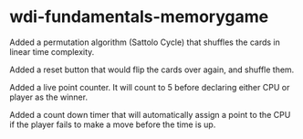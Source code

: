 # wdi-fundamentals-memorygame
Added a permutation algorithm (Sattolo Cycle) that shuffles the cards in linear time complexity.

Added a reset button that would flip the cards over again, and shuffle them.

Added a live point counter. It will count to 5 before declaring either CPU or player as the winner.

Added a count down timer that will automatically assign a point to the CPU if the player fails to make a move before the time is up.


